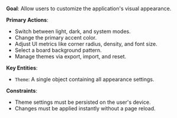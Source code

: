 **Goal**: Allow users to customize the application's visual appearance.

**Primary Actions**:
- Switch between light, dark, and system modes.
- Change the primary accent color.
- Adjust UI metrics like corner radius, density, and font size.
- Select a board background pattern.
- Manage themes via export, import, and reset.

**Key Entities**:
- `Theme`: A single object containing all appearance settings.

**Constraints**:
- Theme settings must be persisted on the user's device.
- Changes must be applied instantly without a page reload.
